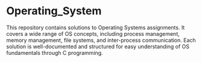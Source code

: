 # Operating_System
This repository contains solutions to Operating Systems assignments. It covers a wide range of OS concepts, including process management, memory management, file systems, and inter-process communication. Each solution is well-documented and structured for easy understanding of OS fundamentals through C programming.

